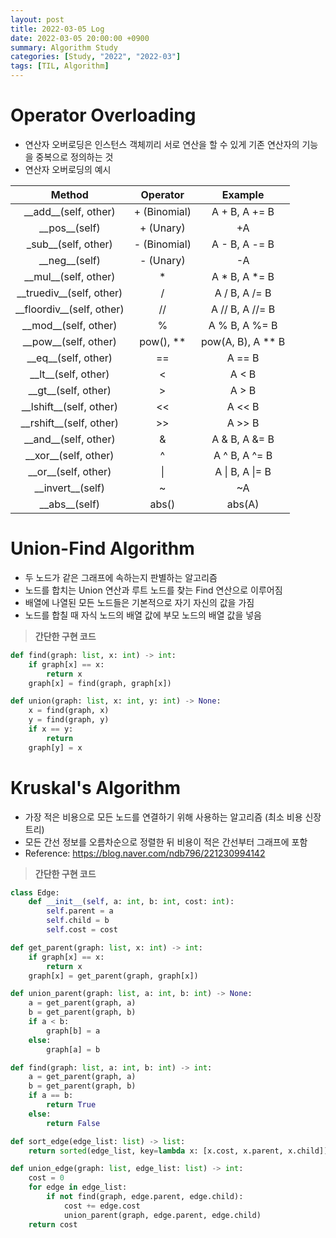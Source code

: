 ```yaml
---
layout: post
title: 2022-03-05 Log
date: 2022-03-05 20:00:00 +0900
summary: Algorithm Study
categories: [Study, "2022", "2022-03"]
tags: [TIL, Algorithm]
---
```


# Operator Overloading
- 연산자 오버로딩은 인스턴스 객체끼리 서로 연산을 할 수 있게 기존 연산자의 기능을 중복으로 정의하는 것
- 연산자 오버로딩의 예시

|Method|Operator|Example|
|:----:|:------:|:-----:|
|\_\_add\_\_(self, other)|+ (Binomial)|A + B, A += B|
|\_\_pos\_\_(self)|+ (Unary)|+A|
|\_sub\_\_(self, other)|- (Binomial)|A - B, A -= B|
|\_\_neg\_\_(self)|- (Unary)|-A|
|\_\_mul\_\_(self, other)|*|A * B, A *= B|
|\_\_truediv\_\_(self, other)|/|A / B, A /= B|
|\_\_floordiv\_\_(self, other)|//|A // B, A //= B|
|\_\_mod\_\_(self, other)|%|A % B, A %= B|
|\_\_pow\_\_(self, other)|pow(), **|pow(A, B), A ** B|
|\_\_eq\_\_(self, other)|==|A == B|
|\_\_lt\_\_(self, other)|<|A < B|
|\_\_gt\_\_(self, other)|>|A > B|
|\_\_lshift\_\_(self, other)|<<|A << B|
|\_\_rshift\_\_(self, other)|>>|A >> B|
|\_\_and\_\_(self, other)|&|A & B, A &= B|
|\_\_xor\_\_(self, other)|^|A ^ B, A ^= B|
|\_\_or\_\_(self, other)|\||A \| B, A \|= B|
|\_\_invert\_\_(self)|~|~A|
|\_\_abs\_\_(self)|abs()|abs(A)|

# Union-Find Algorithm
- 두 노드가 같은 그래프에 속하는지 판별하는 알고리즘
- 노드를 합치는 Union 연산과 루트 노드를 찾는 Find 연산으로 이루어짐
- 배열에 나열된 모든 노드들은 기본적으로 자기 자신의 값을 가짐
- 노드를 합칠 때 자식 노드의 배열 값에 부모 노드의 배열 값을 넣음

> **간단한 구현 코드**

```python
def find(graph: list, x: int) -> int:
    if graph[x] == x:
        return x
    graph[x] = find(graph, graph[x])

def union(graph: list, x: int, y: int) -> None:
    x = find(graph, x)
    y = find(graph, y)
    if x == y:
        return
    graph[y] = x
```

# Kruskal's Algorithm
- 가장 적은 비용으로 모든 노드를 연결하기 위해 사용하는 알고리즘 (최소 비용 신장 트리)
- 모든 간선 정보를 오름차순으로 정렬한 뒤 비용이 적은 간선부터 그래프에 포함
- Reference: https://blog.naver.com/ndb796/221230994142

> **간단한 구현 코드**

```python
class Edge:
    def __init__(self, a: int, b: int, cost: int):
        self.parent = a
        self.child = b
        self.cost = cost

def get_parent(graph: list, x: int) -> int:
    if graph[x] == x:
        return x
    graph[x] = get_parent(graph, graph[x])

def union_parent(graph: list, a: int, b: int) -> None:
    a = get_parent(graph, a)
    b = get_parent(graph, b)
    if a < b:
        graph[b] = a
    else:
        graph[a] = b

def find(graph: list, a: int, b: int) -> int:
    a = get_parent(graph, a)
    b = get_parent(graph, b)
    if a == b:
        return True
    else:
        return False

def sort_edge(edge_list: list) -> list:
    return sorted(edge_list, key=lambda x: [x.cost, x.parent, x.child])

def union_edge(graph: list, edge_list: list) -> int:
    cost = 0
    for edge in edge_list:
        if not find(graph, edge.parent, edge.child):
            cost += edge.cost
            union_parent(graph, edge.parent, edge.child)
    return cost
```